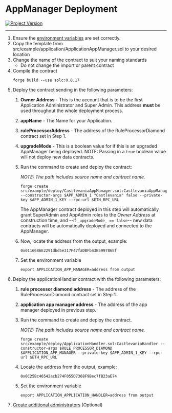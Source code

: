 # AppManager Deployment
[![Project Version][version-image]][version-url]

---

1. Ensure the [environment variables][environment-url] are set correctly.
2. Copy the template from src/example/application/ApplicationAppManager.sol to your desired location
3. Change the name of the contract to suit your naming standards
   - Do not change the import or parent contract
4. Compile the contract
   ````
   forge build --use solc:0.8.17
   ````
5. Deploy the contract sending in the following parameters:
    1. **Owner Address** - This is the account that is to be the first Application Administrator and Super Admin. This address **must** be used throughout the whole deployment process.
    2. **appName** - The Name for your Application. 
    3. **ruleProcessorAddress** - The address of the RuleProcessorDiamond contract set in Step 1.
    4. **upgradeMode** - This is a boolean value for if this is an upgraded AppManager being deployed. NOTE: Passing in a `true` boolean value will not deploy new data contracts. 
    5. Run the command to create and deploy the contract: 

        *NOTE: The path includes source name and contract name.*
    
        ````
        forge create src/example/deploy/CastlevaniaAppManager.sol:CastlevaniaAppManager --constructor-args $APP_ADMIN_1 "Castlevania" false --private-key $APP_ADMIN_1_KEY --rpc-url $ETH_RPC_URL
        ````

        The AppManager contract deployed in this step will automatically grant SuperAdmin and AppAdmin roles to the _Owner Address_ at construction time, and --if `_upgradeMode_ == false`-- new data contracts will be automatically deployed and connected to the AppManager.

    6. Now, locate the address from the output, example:
        ````
        0x0116686E2291dbd5e317F47faDBFb43B599786Ef
        ````
    7. Set the environment variable
        ````
        export APPLICATION_APP_MANAGER=address from output
        ````
6. Deploy the applicationHandler contract with the following parameters:
    1. **rule processor diamond address** - The address of the RuleProcessorDiamond contract set in Step 1.
    2. **application app manager address** - The address of the app manager deployed in previous step.
    3. Run the command to create and deploy the contract. 

        *NOTE: The path includes source name and contract name.*
        ````
        forge create src/example/deploy/ApplicationHandler.sol:CastlevaniaHandler --constructor-args $RULE_PROCESSOR_DIAMOND $APPLICATION_APP_MANAGER --private-key $APP_ADMIN_1_KEY --rpc-url $ETH_RPC_URL
        ````
    4. Locate the address from the output, example:
        ````
        0x0C25Bc46542acb274F055D7368F9Bec7fB23aE74
        ````
    5. Set the environment variable
        ````
        export APPLICATION_APPLICATION_HANDLER=address from output
        ````
7. [Create additional administrators][createAdminRole-url] (Optional)
   


<!-- These are the body links -->
[createAdminRole-url]: ./ADMIN-CONFIG.md
[deploymentDirectory-url]: ./DEPLOYMENT-DIRECTORY.md
[environment-url]: ./SET-ENVIRONMENT.md



<!-- These are the header links -->
[version-image]: https://img.shields.io/badge/Version-1.1.0-brightgreen?style=for-the-badge&logo=appveyor
[version-url]: https://github.com/thrackle-io/Tron